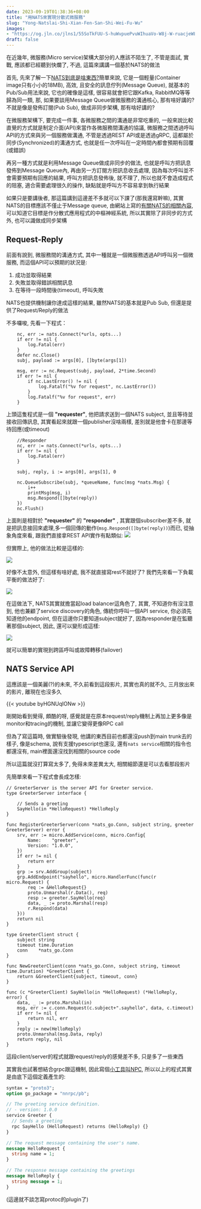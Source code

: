```yaml
---
date: 2023-09-19T01:38:36+08:00
title: "用NATS來實現分散式微服務"
slug: "Yong-Natslai-Shi-Xian-Fen-San-Shi-Wei-Fu-Wu"
images: 
- "https://og.jln.co/jlns1/55SoTkFUU-S-huWvpuePvuWIhuaVo-W8j-W-ruacjeWLmQ"
draft: false
---
```

在近幾年, 微服務(Micro service)架構大部分的人應該不陌生了, 不管是面試, 實戰, 應該都已經聽到快爛了, 不過, 這篇來講講一個基於NATS的做法

首先, 先來了解一下[NATS到底是啥東西?](https://nats.io/about/)簡單來說, 它是一個輕量(Container image只有小小的18MB), 高效, 且安全的訊息佇列(Message Queue), 就基本的Pub/Sub用法來說, 它也的確像是這樣, 很容易就會把它跟Kafka, RabbitMQ等等歸為同一類, 那, 如果要談用Message Queue做微服務的溝通核心, 那有啥好講的? 不就是像是發佈訂閱(Pub Sub), 做成非同步架構, 那有啥好講的?

在微服務架構下, 要完成一件事, 各微服務之間的溝通是非常吃重的, 一般來說比較直覺的方式就是制定介面(API)來當作各微服務間溝通的協議, 微服務之間透過呼叫API的方式來與另一個服務做溝通, 不管是透過REST API或是透過gRPC, 這都屬於同步(Synchronized)的溝通方式, 也就是任一次呼叫在一定時間內都會預期有回覆(或錯誤)

再另一種方式就是利用Message Queue做成非同步的做法, 也就是呼叫方把訊息發佈到Message Queue內, 再由另一方訂閱方把訊息收去處理, 因為每次呼叫並不會需要預期有回應的結果, 呼叫方把訊息發佈後, 就不理了, 所以也就不會造成程式的阻塞, 適合需要處理很久的操作, 缺點就是呼叫方不容易拿到執行結果

如果只是要講後者, 那這篇講到這邊差不多就可以下課了(那我還寫幹嘛), 其實NATS的目標應該不僅止于Message queue, 由網站上寫的[有關NATS的相關內容](https://nats.io/about/), 可以知道它目標是作分散式應用程式的中樞神經系統, 所以其實除了非同步的方式外, 也可以識做成同步架構

## Request-Reply
前面有說到, 微服務間的溝通方式, 其中一種就是一個微服務透過API呼叫另一個微服務, 而這個API可以預期的狀況是: 
1. 成功並取得結果
2. 失敗並取得錯誤相關訊息
3. 在等待一段時間後(timeout), 呼叫失敗

NATS也提供機制讓你達成這樣的結果, 雖然NATS的基本就是Pub Sub, 但還是提供了Request/Reply的做法

不多囉唆, 先看一下程式：

```golang
    nc, err := nats.Connect(*urls, opts...)
	if err != nil {
		log.Fatal(err)
	}
	defer nc.Close()
	subj, payload := args[0], []byte(args[1])

	msg, err := nc.Request(subj, payload, 2*time.Second)
	if err != nil {
		if nc.LastError() != nil {
			log.Fatalf("%v for request", nc.LastError())
		}
		log.Fatalf("%v for request", err)
	}
```
上頭這隻程式是一個 **"requester"**, 他把請求送到一個NATS subject, 並且等待並接收回傳訊息, 其實看起來就跟一個publisher沒啥兩樣, 差別就是他會卡在那邊等待回應(或timeout)

```golang
    //Responder
    nc, err := nats.Connect(*urls, opts...)
	if err != nil {
		log.Fatal(err)
	}

	subj, reply, i := args[0], args[1], 0

	nc.QueueSubscribe(subj, *queueName, func(msg *nats.Msg) {
		i++
		printMsg(msg, i)
		msg.Respond([]byte(reply))
	})
	nc.Flush()
```

上面則是相對於 **"requester"** 的 **"responder"** , 其實跟個subscriber差不多, 就是把訊息接回來處理,多一個回傳的動作(`msg.Respond([]byte(reply))`)而已, 從抽象角度來看, 跟我們直接拿REST API實作有點類似:
![](/images/posts/restapi.png)

但實際上, 他的做法比較是這樣的:

![](/images/posts/reqresp.png)

好像不太意外, 但這樣有啥好處, 我不就直接寫rest不就好了? 我們先來看一下負載平衡的做法好了:

![](/images/posts/lbrrr.png)

在這做法下, NATS其實就擔當起load balancer這角色了, 其實, 不知道你有沒注意到, 他也兼顧了service discovery的角色, 傳統你呼叫一個API service, 你必須先知道他的endpoint, 但在這邊你只要知道subject就好了, 因為responder是在監聽著那個subject, 因此, 還可以變形成這樣:

![](/images/posts/crosszoneee.png)

就可以簡單的實現到跨區呼叫或故障轉移(failover)

## NATS Service API

這應該是一個美麗(?)的未來, 不久前看到這段影片, 其實也真的就不久, 三月放出來的影片, 離現在也沒多久

{{< youtube byHGNUqIONw >}}

剛開始看到覺得, 頗酷的呀, 感覺就是在原本request/reply機制上再加上更多像是monitor和tracing的機制, 並讓它變得更像RPC call

但為了寫這篇時, 做實驗後發現, 他講的東西目前也都還沒push到main trunk去的樣子, 像是schema, 說有支援typescript也還沒, 還有`nats service`相關的指令也都還沒有, main裡面還沒找到相關的source code

所以這篇就沒打算寫太多了, 免得未來差異太大, 相關細節還是可以去看那段影片

先簡單來看一下程式會長成怎樣:

```golang
// GreeterServer is the server API for Greeter service.
type GreeterServer interface {

	// Sends a greeting
	SayHello(in *HelloRequest) *HelloReply
}

func RegisterGreeterServer(conn *nats_go.Conn, subject string, greeter GreeterServer) error {
	srv, err := micro.AddService(conn, micro.Config{
		Name:    "greeter",
		Version: "1.0.0",
	})
	if err != nil {
		return err
	}
	grp := srv.AddGroup(subject)
	grp.AddEndpoint("sayhello", micro.HandlerFunc(func(r micro.Request) {
		req := &HelloRequest{}
		proto.Unmarshal(r.Data(), req)
		resp := greeter.SayHello(req)
		data, _ := proto.Marshal(resp)
		r.Respond(data)
	}))
	return nil
}

type GreeterClient struct {
	subject string
	timeout time.Duration
	conn    *nats_go.Conn
}

func NewGreeterClient(conn *nats_go.Conn, subject string, timeout time.Duration) *GreeterClient {
	return &GreeterClient{subject, timeout, conn}
}

func (c *GreeterClient) SayHello(in *HelloRequest) (*HelloReply, error) {
	data, _ := proto.Marshal(in)
	msg, err := c.conn.Request(c.subject+".sayhello", data, c.timeout)
	if err != nil {
		return nil, err
	}
	reply := new(HelloReply)
	proto.Unmarshal(msg.Data, reply)
	return reply, nil
}
```

這段client/server的程式就跟request/reply的感覺差不多, 只是多了一些東西

其實我也試著想結合grpc跟這機制, 因此寫個[小工具叫NPC](https://github.com/julianshen/npc/), 所以以上的程式其實是由底下這個定義產生的:

```proto
syntax = "proto3";
option go_package = "nnrpc/pb";

// The greeting service definition.
// - version: 1.0.0
service Greeter {
  // Sends a greeting
  rpc SayHello (HelloRequest) returns (HelloReply) {}
}

// The request message containing the user's name.
message HelloRequest {
  string name = 1;
}

// The response message containing the greetings
message HelloReply {
  string message = 1;
}
```

(這邊就不談怎寫protoc的plugin了)
